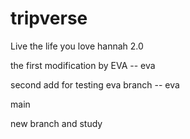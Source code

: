 # tripverse
Live the life you love
hannah
2.0

the first modification by EVA --
eva

second add for testing eva branch -- eva

main

new branch and study